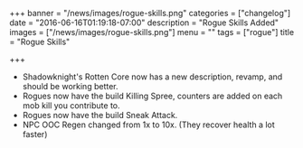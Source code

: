 

+++
banner = "/news/images/rogue-skills.png"
categories = ["changelog"]
date = "2016-06-16T01:19:18-07:00"
description = "Rogue Skills Added"
images = ["/news/images/rogue-skills.png"]
menu = ""
tags = ["rogue"]
title = "Rogue Skills"

+++
* Shadowknight's Rotten Core now has a new description, revamp, and should be working better.
* Rogues now have the build Killing Spree, counters are added on each mob kill you contribute to.
* Rogues now have the build Sneak Attack.
* NPC OOC Regen changed from 1x to 10x. (They recover health a lot faster)
<!--more-->